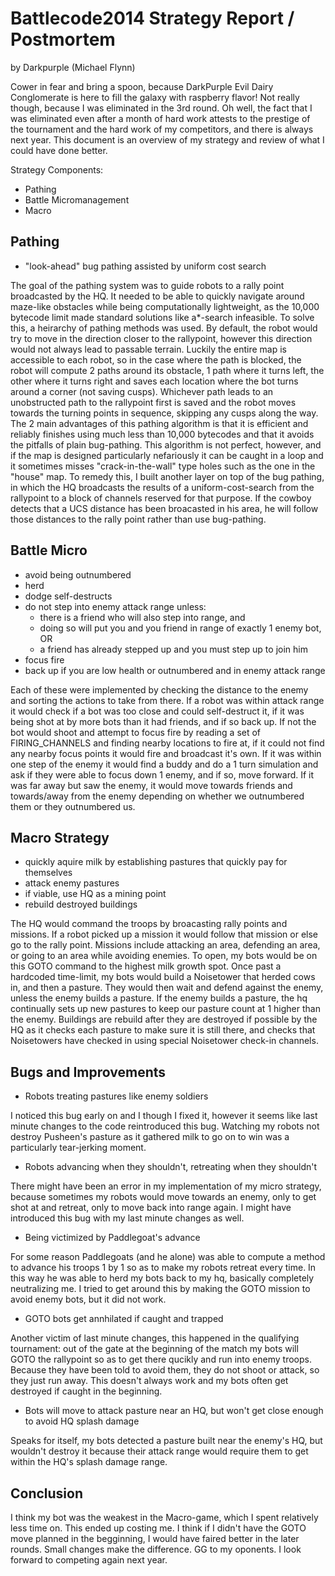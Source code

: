 Battlecode2014 Strategy Report / Postmortem
==============

by Darkpurple (Michael Flynn)

Cower in fear and bring a spoon, because DarkPurple Evil Dairy Conglomerate is here to fill the galaxy with raspberry flavor! Not really though, because I was eliminated in the 3rd round. Oh well, the fact that I was eliminated even after a month of hard work attests to the prestige of the tournament and the hard work of my competitors, and there is always next year. This document is an overview of my strategy and review of what I could have done better.

Strategy Components:
- Pathing
- Battle Micromanagement
- Macro

Pathing
---------
- "look-ahead" bug pathing assisted by uniform cost search

The goal of the pathing system was to guide robots to a rally point broadcasted by the HQ. It needed to be able to quickly navigate around maze-like obstacles while being computationally lightweight, as the 10,000 bytecode limit made standard solutions like a*-search infeasible. To solve this, a heirarchy of pathing methods was used. By default, the robot would try to move in the direction closer to the rallypoint, however this direction would not always lead to passable terrain. Luckily the entire map is accessible to each robot, so in the case where the path is blocked, the robot will compute 2 paths around its obstacle, 1 path where it turns left, the other where it turns right and saves each location where the bot turns around a corner (not saving cusps). Whichever path leads to an unobstructed path to the rallypoint first is saved and the robot moves towards the turning points in sequence, skipping any cusps along the way. The 2 main advantages of this pathing algorithm is that it is efficient and reliably finishes using much less than 10,000 bytecodes and that it avoids the pitfalls of plain bug-pathing. This algorithm is not perfect, however, and if the map is designed particularly nefariously it can be caught in a loop and it sometimes misses "crack-in-the-wall" type holes such as the one in the "house" map. To remedy this, I built another layer on top of the bug pathing, in which the HQ broadcasts the results of a uniform-cost-search from the rallypoint to a block of channels reserved for that purpose. If the cowboy detects that a UCS distance has been broacasted in his area, he will follow those distances to the rally point rather than use bug-pathing.

Battle Micro
-------------
- avoid being outnumbered
- herd
- dodge self-destructs
- do not step into enemy attack range unless:
    - there is a friend who will also step into range, and
    - doing so will put you and you friend in range of exactly 1 enemy bot, OR
    - a friend has already stepped up and you must step up to join him
- focus fire
- back up if you are low health or outnumbered and in enemy attack range


Each of these were implemented by checking the distance to the enemy and sorting the actions to take from there. If a robot was within attack range it would check if a bot was too close and could self-destruct it, if it was being shot at by more bots than it had friends, and if so back up. If not the bot would shoot and attempt to focus fire by reading a set of FIRING_CHANNELS and finding nearby locations to fire at, if it could not find any nearby focus points it would fire and broadcast it's own. If it was within one step of the enemy it would find a buddy and do a 1 turn simulation and ask if they were able to focus down 1 enemy, and if so, move forward. If it was far away but saw the enemy, it would move towards friends and towards/away from the enemy depending on whether we outnumbered them or they outnumbered us. 

Macro Strategy
---------------
- quickly aquire milk by establishing pastures that quickly pay for themselves
- attack enemy pastures
- if viable, use HQ as a mining point
- rebuild destroyed buildings

The HQ would command the troops by broacasting rally points and missions. If a robot picked up a mission it would follow that mission or else go to the rally point. Missions include attacking an area, defending an area, or going to an area while avoiding enemies. To open, my bots would be on this GOTO command to the highest milk growth spot. Once past a hardcoded time-limit, my bots would build a Noisetower that herded cows in, and then a pasture. They would then wait and defend against the enemy, unless the enemy builds a pasture. If the enemy builds a pasture, the hq continually sets up new pastures to keep our pasture count at 1 higher than the enemy. Buildings are rebuild after they are destroyed if possible by the HQ as it checks each pasture to make sure it is still there, and checks that Noisetowers have checked in using special Noisetower check-in channels.  

Bugs and Improvements
---------------------

- Robots treating pastures like enemy soldiers

I noticed this bug early on and I though I fixed it, however it seems like last minute changes to the code reintroduced this bug. Watching my robots not destroy Pusheen's pasture as it gathered milk to go on to win was a particularly tear-jerking moment.

- Robots advancing when they shouldn't, retreating when they shouldn't

There might have been an error in my implementation of my micro strategy, because sometimes my robots would move towards an enemy, only to get shot at and retreat, only to move back into range again. I might have introduced this bug with my last minute changes as well.

- Being victimized by Paddlegoat's advance

For some reason Paddlegoats (and he alone) was able to compute a method to advance his troops 1 by 1 so as to make my robots retreat every time. In this way he was able to herd my bots back to my hq, basically completely neutralizing me. I tried to get around this by making the GOTO mission to avoid enemy bots, but it did not work. 

- GOTO bots get annhilated if caught and trapped

Another victim of last minute changes, this happened in the qualifying tournament: out of the gate at the beginning of the match my bots will GOTO the rallypoint so as to get there qucikly and run into enemy troops. Because they have been told to avoid them, they do not shoot or attack, so they just run away. This doesn't always work and my bots often get destroyed if caught in the beginning.

- Bots will move to attack pasture near an HQ, but won't get close enough to avoid HQ splash damage

Speaks for itself, my bots detected a pasture built near the enemy's HQ, but wouldn't destroy it because their attack range would require them to get within the HQ's splash damage range.



Conclusion
-------------

I think my bot was the weakest in the Macro-game, which I spent relatively less time on. This ended up costing me. I think if I didn't have the GOTO move planned in the begginning, I would have faired better in the later rounds. Small changes make the difference. GG to my oponents. I look forward to competing again next year.
